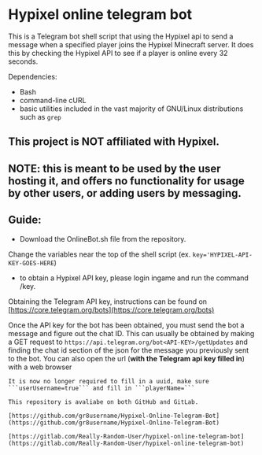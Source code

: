 # Hypixel online telegram bot

This is a Telegram bot shell script that using the Hypixel api to send a message when a specified player joins the Hypixel Minecraft server. It does this by checking the Hypixel API to see if a player is online every 32 seconds.

Dependencies:
* Bash
* command-line cURL
* basic utilities included in the vast majority of GNU/Linux distributions such as ```grep```


## This project is **NOT** affiliated with Hypixel.
## NOTE: this is meant to be used by the user hosting it, and offers no functionality for usage by other users, or adding users by messaging.

## Guide:
* Download the OnlineBot.sh file from the repository.

Change the variables near the top of the shell script (ex. ```key='HYPIXEL-API-KEY-GOES-HERE```)
* to obtain a Hypixel API key, please login ingame and run the command /key.

Obtaining the Telegram API key, instructions can be found on [https://core.telegram.org/bots](https://core.telegram.org/bots)

Once the API key for the bot has been obtained, you must send the bot a message and figure out the chat ID. This can usually be obtained by making a GET request to ```https://api.telegram.org/bot<API-KEY>/getUpdates``` and finding the chat id section of the json for the message you previously sent to the bot. You can also open the url (**with the Telegram api key filled in**) with a web browser


~~~ Then figure out the uuid of the player this can be done most easily with [NameMC](https://namemc.com), remove any ```-``` ( it should look something like this ```069a79f444e94726a5befca90e38aaf5```) from the uuid, and then then change ```uuid=```.~~~ 
It is now no longer required to fill in a uuid, make sure ```userUsername=true``` and fill in ```playerName=```

This repository is avaliabe on both GitHub and GitLab.

[https://github.com/gr8username/Hypixel-Online-Telegram-Bot](https://github.com/gr8username/Hypixel-Online-Telegram-Bot)

[https://gitlab.com/Really-Random-User/hypixel-online-telegram-bot](https://gitlab.com/Really-Random-User/hypixel-online-telegram-bot)

